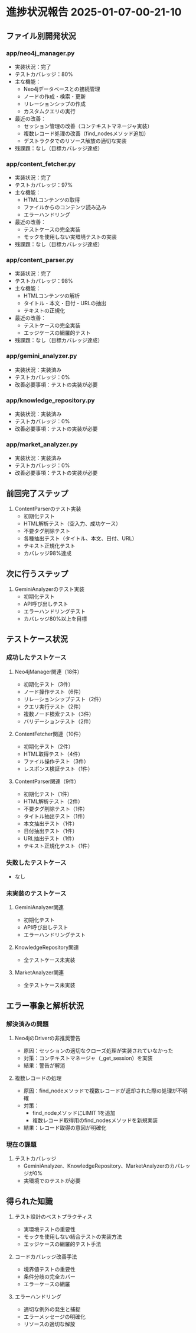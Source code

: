 # 進捗状況報告 2025-01-07-00-21-10

## ファイル別開発状況

### app/neo4j_manager.py
- 実装状況：完了
- テストカバレッジ：80%
- 主な機能：
  - Neo4jデータベースとの接続管理
  - ノードの作成・検索・更新
  - リレーションシップの作成
  - カスタムクエリの実行
- 最近の改善：
  - セッション管理の改善（コンテキストマネージャ実装）
  - 複数レコード処理の改善（find_nodesメソッド追加）
  - デストラクタでのリソース解放の適切な実装
- 残課題：なし（目標カバレッジ達成）

### app/content_fetcher.py
- 実装状況：完了
- テストカバレッジ：97%
- 主な機能：
  - HTMLコンテンツの取得
  - ファイルからのコンテンツ読み込み
  - エラーハンドリング
- 最近の改善：
  - テストケースの完全実装
  - モックを使用しない実環境テストの実装
- 残課題：なし（目標カバレッジ達成）

### app/content_parser.py
- 実装状況：完了
- テストカバレッジ：98%
- 主な機能：
  - HTMLコンテンツの解析
  - タイトル・本文・日付・URLの抽出
  - テキストの正規化
- 最近の改善：
  - テストケースの完全実装
  - エッジケースの網羅的テスト
- 残課題：なし（目標カバレッジ達成）

### app/gemini_analyzer.py
- 実装状況：実装済み
- テストカバレッジ：0%
- 改善必要事項：テストの実装が必要

### app/knowledge_repository.py
- 実装状況：実装済み
- テストカバレッジ：0%
- 改善必要事項：テストの実装が必要

### app/market_analyzer.py
- 実装状況：実装済み
- テストカバレッジ：0%
- 改善必要事項：テストの実装が必要

## 前回完了ステップ
1. ContentParserのテスト実装
   - 初期化テスト
   - HTML解析テスト（空入力、成功ケース）
   - 不要タグ削除テスト
   - 各種抽出テスト（タイトル、本文、日付、URL）
   - テキスト正規化テスト
   - カバレッジ98%達成

## 次に行うステップ
1. GeminiAnalyzerのテスト実装
   - 初期化テスト
   - API呼び出しテスト
   - エラーハンドリングテスト
   - カバレッジ80%以上を目標

## テストケース状況

### 成功したテストケース
1. Neo4jManager関連（18件）
   - 初期化テスト（3件）
   - ノード操作テスト（6件）
   - リレーションシップテスト（2件）
   - クエリ実行テスト（2件）
   - 複数ノード検索テスト（3件）
   - バリデーションテスト（2件）

2. ContentFetcher関連（10件）
   - 初期化テスト（2件）
   - HTML取得テスト（4件）
   - ファイル操作テスト（3件）
   - レスポンス検証テスト（1件）

3. ContentParser関連（9件）
   - 初期化テスト（1件）
   - HTML解析テスト（2件）
   - 不要タグ削除テスト（1件）
   - タイトル抽出テスト（1件）
   - 本文抽出テスト（1件）
   - 日付抽出テスト（1件）
   - URL抽出テスト（1件）
   - テキスト正規化テスト（1件）

### 失敗したテストケース
- なし

### 未実装のテストケース
1. GeminiAnalyzer関連
   - 初期化テスト
   - API呼び出しテスト
   - エラーハンドリングテスト

2. KnowledgeRepository関連
   - 全テストケース未実装

3. MarketAnalyzer関連
   - 全テストケース未実装

## エラー事象と解析状況

### 解決済みの問題
1. Neo4jのDriverの非推奨警告
   - 原因：セッションの適切なクローズ処理が実装されていなかった
   - 対策：コンテキストマネージャ（_get_session）を実装
   - 結果：警告が解消

2. 複数レコードの処理
   - 原因：find_nodeメソッドで複数レコードが返却された際の処理が不明確
   - 対策：
     - find_nodeメソッドにLIMIT 1を追加
     - 複数レコード取得用のfind_nodesメソッドを新規実装
   - 結果：レコード取得の意図が明確化

### 現在の課題
1. テストカバレッジ
   - GeminiAnalyzer、KnowledgeRepository、MarketAnalyzerのカバレッジが0%
   - 実環境でのテストが必要

## 得られた知識
1. テスト設計のベストプラクティス
   - 実環境テストの重要性
   - モックを使用しない結合テストの実装方法
   - エッジケースの網羅的テスト手法

2. コードカバレッジ改善手法
   - 境界値テストの重要性
   - 条件分岐の完全カバー
   - エラーケースの網羅

3. エラーハンドリング
   - 適切な例外の発生と捕捉
   - エラーメッセージの明確化
   - リソースの適切な解放 